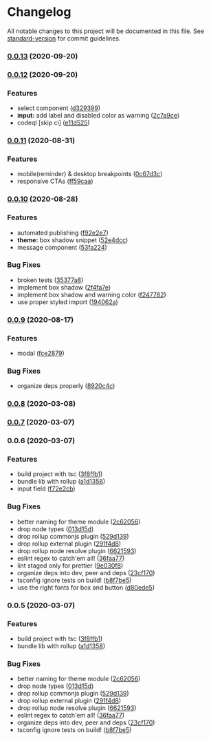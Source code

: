 # Changelog

All notable changes to this project will be documented in this file. See [standard-version](https://github.com/conventional-changelog/standard-version) for commit guidelines.

### [0.0.13](https://github.com/sombreroEnPuntas/retro-ui/compare/v0.0.12...v0.0.13) (2020-09-20)

### [0.0.12](https://github.com/sombreroEnPuntas/retro-ui/compare/v0.0.11...v0.0.12) (2020-09-20)


### Features

* select component ([d329399](https://github.com/sombreroEnPuntas/retro-ui/commit/d329399951d88cf62daea723302924819a290b67))
* **input:** add label and disabled color as warning ([2c7a9ce](https://github.com/sombreroEnPuntas/retro-ui/commit/2c7a9ce6420aa9824d610645407e3660b91e1d96))
* codeql [skip ci] ([e11d525](https://github.com/sombreroEnPuntas/retro-ui/commit/e11d525f4dfbd13ca7cba0e3e22081a628e0edc1))

### [0.0.11](https://github.com/sombreroEnPuntas/retro-ui/compare/v0.0.10...v0.0.11) (2020-08-31)


### Features

* mobile(reminder) & desktop breakpoints ([0c67d3c](https://github.com/sombreroEnPuntas/retro-ui/commit/0c67d3ca93de413562cb57d0a3ee424f762024bf))
* responsive CTAs ([ff59caa](https://github.com/sombreroEnPuntas/retro-ui/commit/ff59caa57f169ecd7725099181225fd7352499db))

### [0.0.10](https://github.com/sombreroEnPuntas/retro-ui/compare/v0.0.9...v0.0.10) (2020-08-28)


### Features

* automated publishing ([f92e2e7](https://github.com/sombreroEnPuntas/retro-ui/commit/f92e2e79f7a2c2703a6b57ad0047dbe64591c98f))
* **theme:** box shadow snippet ([52e4dcc](https://github.com/sombreroEnPuntas/retro-ui/commit/52e4dcc9838216d027258dd3796eb2d696b85f29))
* message component ([53fa224](https://github.com/sombreroEnPuntas/retro-ui/commit/53fa2244e65b8818f96c8bca89b058aee04ca27d))


### Bug Fixes

* broken tests ([35377a8](https://github.com/sombreroEnPuntas/retro-ui/commit/35377a8bb2333722b49acd06ccb49503015f2f3a))
* implement box shadow ([2f4fa7e](https://github.com/sombreroEnPuntas/retro-ui/commit/2f4fa7ee27fba58941ac57407c9a921147b3b722))
* implement box shadow and warning color ([f247782](https://github.com/sombreroEnPuntas/retro-ui/commit/f2477822164f4dbf5d819a47964cdece5216198a))
* use proper styled import ([194062a](https://github.com/sombreroEnPuntas/retro-ui/commit/194062a319e38722274f86de8ccd4c735fe24382))

### [0.0.9](https://github.com/sombreroEnPuntas/retro-ui/compare/v0.0.8...v0.0.9) (2020-08-17)


### Features

* modal ([fce2879](https://github.com/sombreroEnPuntas/retro-ui/commit/fce287916046f75d7021e79de637a48a80b616b7))


### Bug Fixes

* organize deps properly ([8920c4c](https://github.com/sombreroEnPuntas/retro-ui/commit/8920c4cc9208ce3dbabc321e2b73306b9fd4bac1))

### [0.0.8](https://github.com/sombreroEnPuntas/retro-ui/compare/v0.0.7...v0.0.8) (2020-03-08)

### [0.0.7](https://github.com/sombreroEnPuntas/retro-ui/compare/v0.0.6...v0.0.7) (2020-03-07)

### 0.0.6 (2020-03-07)


### Features

* build project with tsc ([3f8ffb1](https://github.com/sombreroEnPuntas/retro-ui/commit/3f8ffb111d32a842a8d58a699c9fa81e6694cdfe))
* bundle lib with rollup ([a1d1358](https://github.com/sombreroEnPuntas/retro-ui/commit/a1d13580a0d9eee9e897b4995c5a11d930553d3e))
* input field ([f72e2cb](https://github.com/sombreroEnPuntas/retro-ui/commit/f72e2cb903f398efbd6302061743be81c590c0d4))


### Bug Fixes

* better naming for theme module ([2c62056](https://github.com/sombreroEnPuntas/retro-ui/commit/2c62056fcf04c1c1169a77924e10a5dd65be6c06))
* drop node types ([013d15d](https://github.com/sombreroEnPuntas/retro-ui/commit/013d15dae9a6058049d42f55a7b9059f8918cca3))
* drop rollup commonjs plugin ([529d139](https://github.com/sombreroEnPuntas/retro-ui/commit/529d139cb2d4cd37608b8356732778bf38120643))
* drop rollup external plugin ([291f4d8](https://github.com/sombreroEnPuntas/retro-ui/commit/291f4d8516d17f8d0d0eb043981c3a3b6b7da1d3))
* drop rollup node resolve plugin ([6621593](https://github.com/sombreroEnPuntas/retro-ui/commit/6621593a53392197d1ad79a583b411fd30781b86))
* eslint regex to catch'em all! ([36faa77](https://github.com/sombreroEnPuntas/retro-ui/commit/36faa773e2fc48154bf0230ec5cd110e2fb4b339))
* lint staged only for prettier ([9e030f8](https://github.com/sombreroEnPuntas/retro-ui/commit/9e030f8ddd6d6253e55fa94a2387f0096bad5b72))
* organize deps into dev, peer and deps ([23cf170](https://github.com/sombreroEnPuntas/retro-ui/commit/23cf170c2018ebb13d5fb5e75166b8ff94613196))
* tsconfig ignore tests on build! ([b8f7be5](https://github.com/sombreroEnPuntas/retro-ui/commit/b8f7be5a31ee8cfe68ad197364396fd702a4e597))
* use the right fonts for box and button ([d80ede5](https://github.com/sombreroEnPuntas/retro-ui/commit/d80ede55d9dcf57bbe258be085b514c5a0001eb2))

### 0.0.5 (2020-03-07)


### Features

* build project with tsc ([3f8ffb1](https://github.com/sombreroEnPuntas/retro-ui/commit/3f8ffb111d32a842a8d58a699c9fa81e6694cdfe))
* bundle lib with rollup ([a1d1358](https://github.com/sombreroEnPuntas/retro-ui/commit/a1d13580a0d9eee9e897b4995c5a11d930553d3e))


### Bug Fixes

* better naming for theme module ([2c62056](https://github.com/sombreroEnPuntas/retro-ui/commit/2c62056fcf04c1c1169a77924e10a5dd65be6c06))
* drop node types ([013d15d](https://github.com/sombreroEnPuntas/retro-ui/commit/013d15dae9a6058049d42f55a7b9059f8918cca3))
* drop rollup commonjs plugin ([529d139](https://github.com/sombreroEnPuntas/retro-ui/commit/529d139cb2d4cd37608b8356732778bf38120643))
* drop rollup external plugin ([291f4d8](https://github.com/sombreroEnPuntas/retro-ui/commit/291f4d8516d17f8d0d0eb043981c3a3b6b7da1d3))
* drop rollup node resolve plugin ([6621593](https://github.com/sombreroEnPuntas/retro-ui/commit/6621593a53392197d1ad79a583b411fd30781b86))
* eslint regex to catch'em all! ([36faa77](https://github.com/sombreroEnPuntas/retro-ui/commit/36faa773e2fc48154bf0230ec5cd110e2fb4b339))
* organize deps into dev, peer and deps ([23cf170](https://github.com/sombreroEnPuntas/retro-ui/commit/23cf170c2018ebb13d5fb5e75166b8ff94613196))
* tsconfig ignore tests on build! ([b8f7be5](https://github.com/sombreroEnPuntas/retro-ui/commit/b8f7be5a31ee8cfe68ad197364396fd702a4e597))
